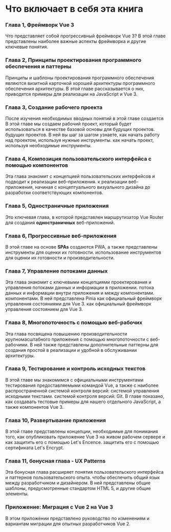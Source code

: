 # Что включает в себя эта книга


### Глава 1, Фреймворк Vue 3


Что представляет собой прогрессивный фреймворк Vue 3? В этой главе представлены
наиболее важные аспекты фреймворка и другие ключевые понятия.


### Глава 2, Принципы проектирования программного обеспечения и паттерны


Принципы и шаблоны проектирования программного обеспечения являются визитной карточкой хорошей архитектуры программного обеспечения
архитектуры. В этой главе рассказывается о них, приводятся примеры для
реализации на JavaScript и Vue 3.


### Глава 3, Создание рабочего проекта


После изучения необходимых вводных понятий в этой главе создается
В этой главе мы создаем рабочий проект, который будет использоваться в качестве базовой основы для будущих проектов.
будущих проектов. В ней вы шаг за шагом узнаете, как начать работу над проектом, используя нужные инструменты.
как начать проект, используя необходимые инструменты.


### Глава 4, Композиция пользовательского интерфейса с помощью компонентов


Эта глава знакомит с концепцией пользовательских интерфейсов и подводит к реализации веб-приложения.
к реализации веб-приложения, начиная с концептуального
визуального дизайна до разработки соответствующих компонентов.


### Глава 5, Одностраничные приложения


Это ключевая глава, в которой представлен маршрутизатор Vue Router для создания
**одностраничных** веб-приложений.


### Глава 6, Прогрессивные веб-приложения


В этой главе на основе **SPAs** создаются PWA, а также представлены инструменты для оценки их готовности.
использование инструментов для оценки их готовности и производительности.


### Глава 7, Управление потоками данных


Эта глава знакомит с ключевыми концепциями проектирования и управления потоками данных и информации в приложении.
потока данных и информации внутри приложения и между компонентами.
компонентами. В ней представлена Pinia как официальный фреймворк управления состояниями для Vue 3.
как официальный фреймворк управления состоянием для Vue 3.


### Глава 8, Многопоточность с помощью веб-рабочих


Эта глава посвящена повышению производительности крупномасштабного
приложения с помощью многопоточности с веб-рабочими. В ней также представлены
дополнительные паттерны для создания простой в реализации и удобной в обслуживании архитектуры.


### Глава 9, Тестирование и контроль исходных текстов


В этой главе мы знакомимся с официальными инструментами тестирования
предоставляемыми командой Vue, а также с наиболее распространенной системой контроля версий: системой управления исходными текстами.
системой контроля версий: Git. В главе показано, как создавать тестовые примеры для
нашего отдельного JavaScript, а также компонентов Vue 3.


### Глава 10, Развертывание приложения


В этой главе представлены концепции, необходимые для понимания того, как
опубликовать приложение Vue 3 на живом рабочем сервере и как защитить его с помощью Let's Encence.
защитить его с помощью сертификата Let's Encrypt.


### Глава 11, бонусная глава - UX Patterns 

Эта бонусная глава расширяет
понятия пользовательского интерфейса и паттернов пользовательского опыта.
чтобы обеспечить общий язык между разработчиком и дизайнером. В ней
представлены общие шаблоны, предусмотренные стандартом HTML 5, и другие
общие элементы.


### Приложение: Миграция с Vue 2 на Vue 3

В этом приложении представлено руководство по изменениям и вариантам миграции для
опытных разработчиков Vue 2.


<!-- *Последние слова*

В этой заключительной главе автор кратко подводит итог всем концепциям
полученных в каждой главе, и призывает вас продолжать свое личное развитие.
развитие. -->